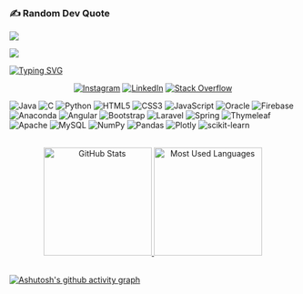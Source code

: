 <div >
 
 ### ✍️ Random Dev Quote
![](https://quotes-github-readme.vercel.app/api?type=horizontal&theme=merko)

 
 
 ![](https://komarev.com/ghpvc/?username=el-moudni-hicham&color=blue&style=flat-square)

 [![Typing SVG](https://readme-typing-svg.herokuapp.com?font=Fira+Code&color=3da37a&size=35&center=true&vCenter=true&width=1000&lines=Hi+%F0%9F%91%8B%2C++I'm+Hicham+El+Moudni;I'm+from+Morocco+;I'm+a+Software+Engineer++%F0%9F%91%A8%E2%80%8D%F0%9F%92%BB;I'm+a+DS+%26+AI+Master's+Student++%F0%9F%A4%96;Be+Welcome!+%E3%83%84)](https://git.io/typing-svg)
 
<div style="text-align: center">
  <p style="display: inline_block" > 

[![Instagram](https://img.shields.io/badge/Instagram-%23E4405F.svg?logo=Instagram&logoColor=white&align=center)](https://instagram.com/el_moudnii_hicham) [![LinkedIn](https://img.shields.io/badge/LinkedIn-%230077B5.svg?logo=linkedin&logoColor=white&align=center)](https://linkedin.com/in/hicham-el-moudni-00ab80228/) [![Stack Overflow](https://img.shields.io/badge/-Stackoverflow-FE7A16?logo=stack-overflow&logoColor=white&align=center)](https://stackoverflow.com/users/18048518/hicham-el-moudni) 
  </a>

 </p>
</div>


 

![Java](https://img.shields.io/badge/java-%23ED8B00.svg?style=for-the-badge&logo=java&logoColor=white) ![C](https://img.shields.io/badge/c-%2300599C.svg?style=for-the-badge&logo=c&logoColor=white) ![Python](https://img.shields.io/badge/python-3670A0?style=for-the-badge&logo=python&logoColor=ffdd54) ![HTML5](https://img.shields.io/badge/html5-%23E34F26.svg?style=for-the-badge&logo=html5&logoColor=white) ![CSS3](https://img.shields.io/badge/css3-%231572B6.svg?style=for-the-badge&logo=css3&logoColor=white) ![JavaScript](https://img.shields.io/badge/javascript-%23323330.svg?style=for-the-badge&logo=javascript&logoColor=%23F7DF1E) ![Oracle](https://img.shields.io/badge/Oracle-F80000?style=for-the-badge&logo=oracle&logoColor=white) ![Firebase](https://img.shields.io/badge/firebase-%23039BE5.svg?style=for-the-badge&logo=firebase) ![Anaconda](https://img.shields.io/badge/Anaconda-%2344A833.svg?style=for-the-badge&logo=anaconda&logoColor=white) ![Angular](https://img.shields.io/badge/angular-%23DD0031.svg?style=for-the-badge&logo=angular&logoColor=white) ![Bootstrap](https://img.shields.io/badge/bootstrap-%23563D7C.svg?style=for-the-badge&logo=bootstrap&logoColor=white) ![Laravel](https://img.shields.io/badge/laravel-%23FF2D20.svg?style=for-the-badge&logo=laravel&logoColor=white) ![Spring](https://img.shields.io/badge/spring-%236DB33F.svg?style=for-the-badge&logo=spring&logoColor=white) ![Thymeleaf](https://img.shields.io/badge/Thymeleaf-%23005C0F.svg?style=for-the-badge&logo=Thymeleaf&logoColor=white) ![Apache](https://img.shields.io/badge/apache-%23D42029.svg?style=for-the-badge&logo=apache&logoColor=white) ![MySQL](https://img.shields.io/badge/mysql-%2300f.svg?style=for-the-badge&logo=mysql&logoColor=white) ![NumPy](https://img.shields.io/badge/numpy-%23013243.svg?style=for-the-badge&logo=numpy&logoColor=white) ![Pandas](https://img.shields.io/badge/pandas-%23150458.svg?style=for-the-badge&logo=pandas&logoColor=white) ![Plotly](https://img.shields.io/badge/Plotly-%233F4F75.svg?style=for-the-badge&logo=plotly&logoColor=white) ![scikit-learn](https://img.shields.io/badge/scikit--learn-%23F7931E.svg?style=for-the-badge&logo=scikit-learn&logoColor=white)

 
 <div align="center">
  <br>
  <a href="#">
    <img height="190rem" alt="GitHub Stats" src="https://github-readme-stats.vercel.app/api?username=el-moudni-hicham&show_icons=true&theme=vue-dark&bg_color=0d1117&border_radius=15&border_color=0d1117&count_private=true&color=29d64b"/>
  </a>
  <a href="#">
    <img height="190rem" alt="Most Used Languages" src="https://github-readme-stats.vercel.app/api/top-langs/?username=el-moudni-hicham&langs_count=5&layout=compact&theme=vue-dark&bg_color=0d1117&border_radius=15&border_color=0d1117&color=29d64b"/>
  </a>
</div>
 
 <br/> 
 
[![Ashutosh's github activity graph](https://github-readme-activity-graph.cyclic.app/graph?username=el-moudni-hicham&theme=vue&bg_color=0d1117&border_color=0d1117&hide_border=true&line=18c964&point=403d3d&area=true)](https://github.com/ashutosh00710/github-readme-activity-graph)

